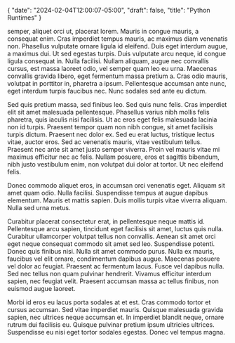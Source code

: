 {
   "date": "2024-02-04T12:00:07-05:00",
   "draft": false,
   "title": "Python Runtimes"
}

semper, aliquet orci ut, placerat lorem. Mauris in congue mauris, a consequat enim. Cras imperdiet tempus mauris, ac maximus diam venenatis non. Phasellus vulputate ornare ligula id eleifend. Duis eget interdum augue, a maximus dui. Ut sed egestas turpis. Duis vulputate arcu neque, id congue ligula consequat in. Nulla facilisi. Nullam aliquam, augue nec convallis cursus, est massa laoreet odio, vel semper quam leo eu urna. Maecenas convallis gravida libero, eget fermentum massa pretium a. Cras odio mauris, volutpat in porttitor in, pharetra a ipsum. Pellentesque accumsan ante nunc, eget interdum turpis faucibus nec. Nunc sodales sed ante eu dictum.

Sed quis pretium massa, sed finibus leo. Sed quis nunc felis. Cras imperdiet elit sit amet malesuada pellentesque. Phasellus varius nibh mollis felis pharetra, quis iaculis nisi facilisis. Ut ac eros eget felis malesuada lacinia non id turpis. Praesent tempor quam non nibh congue, sit amet facilisis turpis dictum. Praesent nec dolor ex. Sed eu erat luctus, tristique lectus vitae, auctor eros. Sed ac venenatis mauris, vitae vestibulum tellus. Praesent nec ante sit amet justo semper viverra. Proin vel mauris vitae mi maximus efficitur nec ac felis. Nullam posuere, eros et sagittis bibendum, nibh justo vestibulum enim, non volutpat dui dolor at tortor. Ut nec eleifend felis.

Donec commodo aliquet eros, in accumsan orci venenatis eget. Aliquam sit amet quam odio. Nulla facilisi. Suspendisse tempus at augue dapibus elementum. Mauris et mattis sapien. Duis mollis turpis vitae viverra aliquam. Nulla sed urna metus.

Curabitur placerat consectetur erat, in pellentesque neque mattis id. Pellentesque arcu sapien, tincidunt eget facilisis sit amet, luctus quis nulla. Curabitur ullamcorper volutpat tellus non convallis. Aenean sit amet orci eget neque consequat commodo sit amet sed leo. Suspendisse potenti. Donec quis finibus nisi. Nulla sit amet commodo purus. Nulla ex mauris, faucibus vel elit ornare, condimentum dapibus augue. Maecenas posuere vel dolor ac feugiat. Praesent ac fermentum lacus. Fusce vel dapibus nulla. Sed nec tellus non quam pulvinar hendrerit. Vivamus efficitur interdum sapien, nec feugiat velit. Praesent accumsan massa ac tellus finibus, non euismod augue laoreet.

Morbi id eros eu lacus porta sodales at et est. Cras commodo tortor et cursus accumsan. Sed vitae imperdiet mauris. Quisque malesuada gravida sapien, nec ultrices neque accumsan et. In imperdiet blandit neque, ornare rutrum dui facilisis eu. Quisque pulvinar pretium ipsum ultricies ultrices. Suspendisse eu nisi eget tortor sodales egestas. Donec vel tempus magna.